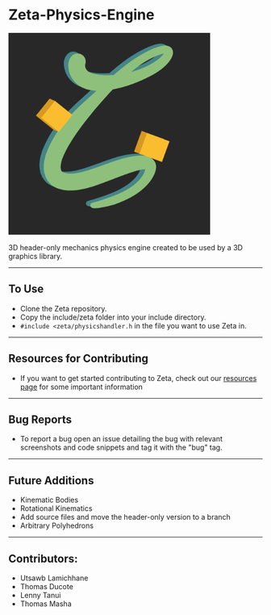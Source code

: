# **Zeta-Physics-Engine**

<img src="ZetaLogo.png" width="400" height="400"/>

3D header-only mechanics physics engine created to be used by a 3D graphics library.

___

## To Use
* Clone the Zeta repository.
* Copy the include/zeta folder into your include directory.
* `#include <zeta/physicshandler.h` in the file you want to use Zeta in.

___

## Resources for Contributing
* If you want to get started contributing to Zeta, check out our [resources page](https://github.com/Salamence064/Zeta-Resources) for some important information

___

## Bug Reports
* To report a bug open an issue detailing the bug with relevant screenshots and code snippets and tag it with the "bug" tag.

___

## Future Additions
* Kinematic Bodies
* Rotational Kinematics
* Add source files and move the header-only version to a branch
* Arbitrary Polyhedrons

___

## Contributors:
 * Utsawb Lamichhane
 * Thomas Ducote
 * Lenny Tanui
 * Thomas Masha
